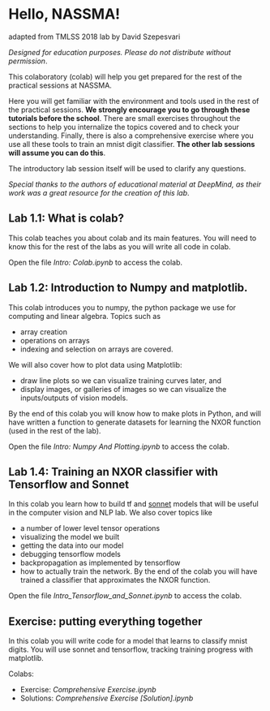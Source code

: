 # Hello, NASSMA!
adapted from TMLSS 2018 lab by David Szepesvari

_Designed for education purposes. Please do not distribute without permission_. 

This colaboratory (colab) will help you get prepared for the rest of the practical sessions at NASSMA.

Here you will get familiar with the environment and tools used in the rest of the practical sessions. **We strongly encourage you to go through these tutorials before the school**. There are small exercises throughout the sections to help you internalize the topics covered and to check your understanding. Finally, there is also a comprehensive exercise where you use all these tools to train an mnist digit classifier. **The other lab sessions will assume you can do this**.

The introductory lab session itself will be used to clarify any questions.

_Special thanks to the authors of educational material at DeepMind, as their work was a great resource for the creation of this lab_.

## Lab 1.1: What is colab?
This colab teaches you about colab and its main features. You will need to know this for the rest of the labs as you will write all code in colab.

Open the file _Intro: Colab.ipynb_ to access the colab.

## Lab 1.2: Introduction to Numpy and matplotlib.
This colab introduces you to numpy, the python package we use for computing and linear algebra. Topics such as

* array creation
* operations on arrays
* indexing and selection on arrays
are covered.

We will also cover how to plot data using Matplotlib:


* draw line plots so we can visualize training curves later, and
* display images, or galleries of images so we can visualize the inputs/outputs of vision models.

By the end of this colab you will know how to make plots in Python, and will have written a function to generate datasets for learning the NXOR function (used in the rest of the lab).

Open the file _Intro: Numpy And Plotting.ipynb_ to access the colab.

## Lab 1.4: Training an NXOR classifier with Tensorflow and Sonnet
In this colab you learn how to build tf and [sonnet](https://github.com/deepmind/sonnet) models that will be useful in the computer vision and NLP lab. We also cover topics like

* a number of lower level tensor operations
* visualizing the model we built
* getting the data into our model
* debugging tensorflow models
* backpropagation as implemented by tensorflow
* how to actually train the network.
By the end of the colab you will have trained a classifier that approximates the NXOR function.

Open the file _Intro_Tensorflow_and_Sonnet.ipynb_ to access the colab.

## Exercise: putting everything together
In this colab you will write code for a model that learns to classify mnist digits. You will use sonnet and tensorflow, tracking training progress with matplotlib.

Colabs:

* Exercise: _Comprehensive Exercise.ipynb_
* Solutions: _Comprehensive Exercise [Solution].ipynb_
